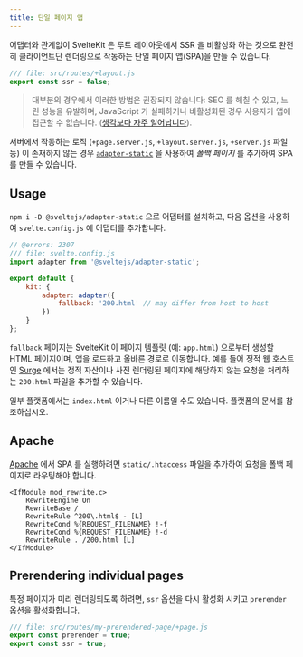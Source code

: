 ```yaml
---
title: 단일 페이지 앱
---
```


어댑터와 관계없이 SvelteKit 은 루트 레이아웃에서 SSR 을 비활성화 하는 것으로 완전히 클라이언트단 렌더링으로 작동하는 단일 페이지 앱(SPA)을 만들 수 있습니다.

```js
/// file: src/routes/+layout.js
export const ssr = false;
```

> 대부분의 경우에서 이러한 방법은 권장되지 않습니다: SEO 를 해칠 수 있고, 느린 성능을 유발하며, JavaScript 가 실패하거나 비활성화된 경우 사용자가 앱에 접근할 수 없습니다. ([생각보다 자주 일어납니다](https://kryogenix.org/code/browser/everyonehasjs.html)).

서버에서 작동하는 로직 (`+page.server.js`, `+layout.server.js`, `+server.js` 파일 등) 이 존재하지 않는 경우 [`adapter-static`](adapter-static) 을 사용하여 _폴백 페이지_ 를 추가하여 SPA 를 만들 수 있습니다. 

## Usage

`npm i -D @sveltejs/adapter-static` 으로 어댑터를 설치하고, 다음 옵션을 사용하여 `svelte.config.js` 에 어댑터를 추가합니다.

```js
// @errors: 2307
/// file: svelte.config.js
import adapter from '@sveltejs/adapter-static';

export default {
	kit: {
		adapter: adapter({
			fallback: '200.html' // may differ from host to host
		})
	}
};
```

`fallback` 페이지는 SvelteKit 이 페이지 템플릿 (예: `app.html`) 으로부터 생성할 HTML 페이지이며, 앱을 로드하고 올바른 경로로 이동합니다.
예를 들어 정적 웹 호스트인 [Surge](https://surge.sh/help/adding-a-200-page-for-client-side-routing) 에서는 정적 자산이나 사전 렌더링된 페이지에 해당하지 않는 요청을 처리하는 `200.html` 파일을 추가할 수 있습니다.

일부 플랫폼에서는 `index.html` 이거나 다른 이름일 수도 있습니다. 플랫폼의 문서를 참조하십시오.

## Apache

[Apache](https://httpd.apache.org/) 에서 SPA 를 실행하려면 `static/.htaccess` 파일을 추가하여 요청을 폴백 페이지로 라우팅해야 합니다.

```
<IfModule mod_rewrite.c>
	RewriteEngine On
	RewriteBase /
	RewriteRule ^200\.html$ - [L]
	RewriteCond %{REQUEST_FILENAME} !-f
	RewriteCond %{REQUEST_FILENAME} !-d
	RewriteRule . /200.html [L]
</IfModule>
```

## Prerendering individual pages

특정 페이지가 미리 렌더링되도록 하려면, `ssr` 옵션을 다시 활성화 시키고 `prerender` 옵션을 활성화합니다.

```js
/// file: src/routes/my-prerendered-page/+page.js
export const prerender = true;
export const ssr = true;
```
